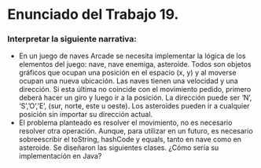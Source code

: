 # Enunciado del Trabajo 19.

### Interpretar la siguiente narrativa:

- En un juego de naves Arcade se necesita implementar la lógica de los elementos del juego:  nave, nave enemiga, asteroide. Todos son objetos gráficos que ocupan una posición en el espacio (x, y) y al moverse ocupan una nueva ubicación. Las naves tienen una velocidad y una dirección. Si esta última no coincide con el movimiento pedido, primero deberá hacer un giro y luego ir a la posición. La dirección puede ser ‘N’, ‘S’,’O’,’E’, (sur, norte, este u oeste). Los asteroides pueden ir a cualquier posición sin importar su dirección actual. 
- El problema planteado es resolver el movimiento, no es necesario resolver otra operación. Aunque, para utilizar en un futuro, es necesario sobreescribir el toString, hashCode y equals, tanto en nave como en asteroide. Se diseñaron las siguientes clases. ¿Cómo sería su implementación en Java?
